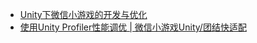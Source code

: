 - [Unity下微信小游戏的开发与优化](https://mp.weixin.qq.com/mp/appmsgalbum?__biz=MzkyOTUxMDM2NA==&action=getalbum&album_id=3328442653063266309&from_itemidx=1&from_msgid=2247483670&scene=173&subscene=&sessionid=svr_c2d0e763902&enterid=1721960335&from_msgid=2247483670&from_itemidx=1&count=3&nolastread=1#wechat_redirect)
- [使用Unity Profiler性能调优 | 微信小游戏Unity/团结快适配](https://wechat-miniprogram.github.io/minigame-unity-webgl-transform/Design/UnityProfiler.html)